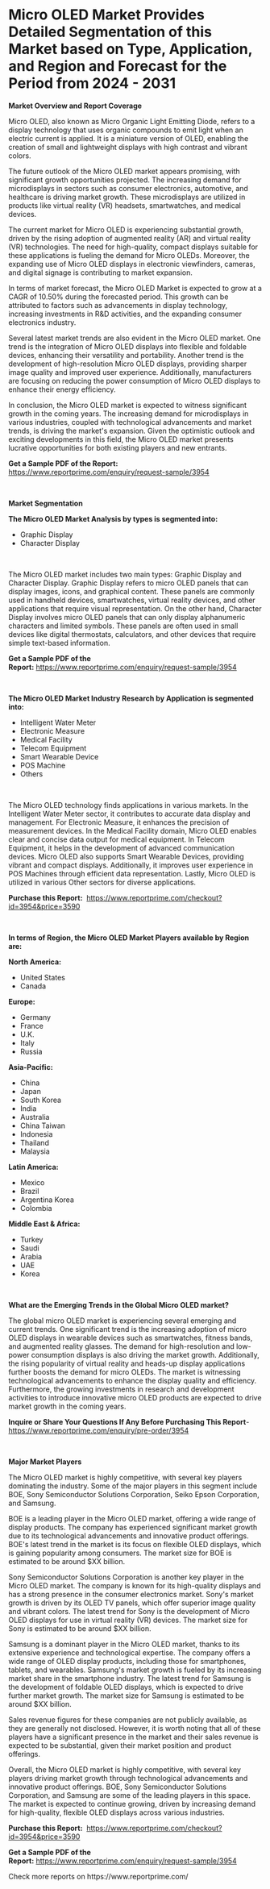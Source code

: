 <p><h1>Micro OLED Market Provides Detailed Segmentation of this Market based on Type, Application, and Region and Forecast for the Period from 2024 - 2031</h1></p><p><strong>Market Overview and Report Coverage</strong></p>
<p><p>Micro OLED, also known as Micro Organic Light Emitting Diode, refers to a display technology that uses organic compounds to emit light when an electric current is applied. It is a miniature version of OLED, enabling the creation of small and lightweight displays with high contrast and vibrant colors.</p><p>The future outlook of the Micro OLED market appears promising, with significant growth opportunities projected. The increasing demand for microdisplays in sectors such as consumer electronics, automotive, and healthcare is driving market growth. These microdisplays are utilized in products like virtual reality (VR) headsets, smartwatches, and medical devices.</p><p>The current market for Micro OLED is experiencing substantial growth, driven by the rising adoption of augmented reality (AR) and virtual reality (VR) technologies. The need for high-quality, compact displays suitable for these applications is fueling the demand for Micro OLEDs. Moreover, the expanding use of Micro OLED displays in electronic viewfinders, cameras, and digital signage is contributing to market expansion.</p><p>In terms of market forecast, the Micro OLED Market is expected to grow at a CAGR of 10.50% during the forecasted period. This growth can be attributed to factors such as advancements in display technology, increasing investments in R&D activities, and the expanding consumer electronics industry.</p><p>Several latest market trends are also evident in the Micro OLED market. One trend is the integration of Micro OLED displays into flexible and foldable devices, enhancing their versatility and portability. Another trend is the development of high-resolution Micro OLED displays, providing sharper image quality and improved user experience. Additionally, manufacturers are focusing on reducing the power consumption of Micro OLED displays to enhance their energy efficiency.</p><p>In conclusion, the Micro OLED market is expected to witness significant growth in the coming years. The increasing demand for microdisplays in various industries, coupled with technological advancements and market trends, is driving the market's expansion. Given the optimistic outlook and exciting developments in this field, the Micro OLED market presents lucrative opportunities for both existing players and new entrants.</p></p>
<p><strong>Get a Sample PDF of the Report:</strong> <a href="https://www.reportprime.com/enquiry/request-sample/3954">https://www.reportprime.com/enquiry/request-sample/3954</a></p>
<p>&nbsp;</p>
<p><strong>Market Segmentation</strong></p>
<p><strong>The Micro OLED Market Analysis by types is segmented into:</strong></p>
<p><ul><li>Graphic Display</li><li>Character Display</li></ul></p>
<p>&nbsp;</p>
<p><p>The Micro OLED market includes two main types: Graphic Display and Character Display. Graphic Display refers to micro OLED panels that can display images, icons, and graphical content. These panels are commonly used in handheld devices, smartwatches, virtual reality devices, and other applications that require visual representation. On the other hand, Character Display involves micro OLED panels that can only display alphanumeric characters and limited symbols. These panels are often used in small devices like digital thermostats, calculators, and other devices that require simple text-based information.</p></p>
<p><strong>Get a Sample PDF of the Report:</strong>&nbsp;<a href="https://www.reportprime.com/enquiry/request-sample/3954">https://www.reportprime.com/enquiry/request-sample/3954</a></p>
<p>&nbsp;</p>
<p><strong>The Micro OLED Market Industry Research by Application is segmented into:</strong></p>
<p><ul><li>Intelligent Water Meter</li><li>Electronic Measure</li><li>Medical Facility</li><li>Telecom Equipment</li><li>Smart Wearable Device</li><li>POS Machine</li><li>Others</li></ul></p>
<p>&nbsp;</p>
<p><p>The Micro OLED technology finds applications in various markets. In the Intelligent Water Meter sector, it contributes to accurate data display and management. For Electronic Measure, it enhances the precision of measurement devices. In the Medical Facility domain, Micro OLED enables clear and concise data output for medical equipment. In Telecom Equipment, it helps in the development of advanced communication devices. Micro OLED also supports Smart Wearable Devices, providing vibrant and compact displays. Additionally, it improves user experience in POS Machines through efficient data representation. Lastly, Micro OLED is utilized in various Other sectors for diverse applications.</p></p>
<p><strong>Purchase this Report:</strong>&nbsp; <a href="https://www.reportprime.com/checkout?id=3954&price=3590">https://www.reportprime.com/checkout?id=3954&price=3590</a></p>
<p>&nbsp;</p>
<p><strong>In terms of Region, the Micro OLED Market Players available by Region are:</strong></p>
<p>
    <p> <strong> North America: </strong>
        <ul>
            <li>United States</li>
            <li>Canada</li>
        </ul>
        </p> 
    <p> <strong> Europe: </strong>
        <ul>
            <li>Germany</li>
            <li>France</li>
            <li>U.K.</li>
            <li>Italy</li>
            <li>Russia</li>
        </ul>
        </p> 
    <p> <strong> Asia-Pacific: </strong>
        <ul>
            <li>China</li>
            <li>Japan</li>
            <li>South Korea</li>
            <li>India</li>
            <li>Australia</li>
            <li>China Taiwan</li>
            <li>Indonesia</li>
            <li>Thailand</li>
            <li>Malaysia</li>
        </ul>
        </p> 
    <p> <strong> Latin America: </strong>
        <ul>
            <li>Mexico</li>
            <li>Brazil</li>
            <li>Argentina Korea</li>
            <li>Colombia</li>
        </ul>
        </p> 
    <p> <strong> Middle East & Africa: </strong>
        <ul>
            <li>Turkey</li>
            <li>Saudi</li>
            <li>Arabia</li>
            <li>UAE</li>
            <li>Korea</li>
        </ul>
    </p>
    </p>
<p>&nbsp;</p>
<p><strong>What are the Emerging Trends in the Global Micro OLED market?</strong></p>
<p><p>The global micro OLED market is experiencing several emerging and current trends. One significant trend is the increasing adoption of micro OLED displays in wearable devices such as smartwatches, fitness bands, and augmented reality glasses. The demand for high-resolution and low-power consumption displays is also driving the market growth. Additionally, the rising popularity of virtual reality and heads-up display applications further boosts the demand for micro OLEDs. The market is witnessing technological advancements to enhance the display quality and efficiency. Furthermore, the growing investments in research and development activities to introduce innovative micro OLED products are expected to drive market growth in the coming years.</p></p>
<p><strong>Inquire or Share Your Questions If Any Before Purchasing This Report</strong>- <a href="https://www.reportprime.com/enquiry/pre-order/3954">https://www.reportprime.com/enquiry/pre-order/3954</a></p>
<p>&nbsp;</p>
<p><strong>Major Market Players</strong></p>
<p><p>The Micro OLED market is highly competitive, with several key players dominating the industry. Some of the major players in this segment include BOE, Sony Semiconductor Solutions Corporation, Seiko Epson Corporation, and Samsung.</p><p>BOE is a leading player in the Micro OLED market, offering a wide range of display products. The company has experienced significant market growth due to its technological advancements and innovative product offerings. BOE's latest trend in the market is its focus on flexible OLED displays, which is gaining popularity among consumers. The market size for BOE is estimated to be around $XX billion.</p><p>Sony Semiconductor Solutions Corporation is another key player in the Micro OLED market. The company is known for its high-quality displays and has a strong presence in the consumer electronics market. Sony's market growth is driven by its OLED TV panels, which offer superior image quality and vibrant colors. The latest trend for Sony is the development of Micro OLED displays for use in virtual reality (VR) devices. The market size for Sony is estimated to be around $XX billion.</p><p>Samsung is a dominant player in the Micro OLED market, thanks to its extensive experience and technological expertise. The company offers a wide range of OLED display products, including those for smartphones, tablets, and wearables. Samsung's market growth is fueled by its increasing market share in the smartphone industry. The latest trend for Samsung is the development of foldable OLED displays, which is expected to drive further market growth. The market size for Samsung is estimated to be around $XX billion.</p><p>Sales revenue figures for these companies are not publicly available, as they are generally not disclosed. However, it is worth noting that all of these players have a significant presence in the market and their sales revenue is expected to be substantial, given their market position and product offerings.</p><p>Overall, the Micro OLED market is highly competitive, with several key players driving market growth through technological advancements and innovative product offerings. BOE, Sony Semiconductor Solutions Corporation, and Samsung are some of the leading players in this space. The market is expected to continue growing, driven by increasing demand for high-quality, flexible OLED displays across various industries.</p></p>
<p><strong>Purchase this Report:</strong>&nbsp;&nbsp;<a href="https://www.reportprime.com/checkout?id=3954&price=3590">https://www.reportprime.com/checkout?id=3954&price=3590</a></p>
<p></p>
<p><strong>Get a Sample PDF of the Report:</strong>&nbsp;<a href="https://www.reportprime.com/enquiry/request-sample/3954">https://www.reportprime.com/enquiry/request-sample/3954</a></p>
<p>Check more reports on https://www.reportprime.com/</p>